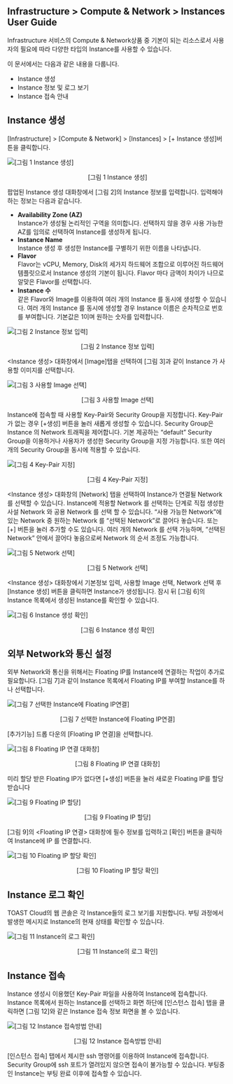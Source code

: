 ## Infrastructure > Compute & Network > Instances User Guide

Infrastructure 서비스의 Compute & Network상품 중 기본이 되는 리소스로서 사용자의 필요에 따라 다양한 타입의 Instance를 사용할 수 있습니다.

이 문서에서는 다음과 같은 내용을 다룹니다.

- Instance 생성
- Instance 정보 및 로그 보기
- Instance 접속 안내

## Instance 생성

[Infrastructure] > [Compute & Network] > [Instances] > [+ Instance 생성]버튼을 클릭합니다.

![[그림 1 Instance 생성]](http://static.toastoven.net/prod_infrastructure/compute/img_201.png)
<center>[그림 1 Instance 생성]</center>

팝업된 Instance 생성 대화창에서 [그림 2]의 Instance 정보를 입력합니다. 입력해야 하는 정보는 다음과 같습니다.

- **Availability Zone (AZ)**  
  Instance가 생성될 논리적인 구역을 의미합니다. 선택하지 않을 경우 사용 가능한 AZ를 임의로 선택하여 Instance를 생성하게 됩니다.
- **Instance Name**  
  Instance 생성 후 생성한 Instance를 구별하기 위한 이름을 나타냅니다.
- **Flavor**  
  Flavor는 vCPU, Memory, Disk의 세가지 하드웨어 조합으로 이루어진 하드웨어 템플릿으로서 Instance 생성의 기본이 됩니다. Flavor 마다 금액이 차이가 나므로 알맞은 Flavor를 선택합니다.
- **Instance 수**  
  같은 Flavor와 Image를 이용하여 여러 개의 Instance 를 동시에 생성할 수 있습니다. 여러 개의 Instance 를 동시에 생성할 경우 Instance 이름은 순차적으로 번호를 부여합니다. 기본값은 1이며 원하는 숫자를 입력합니다.

![[그림 2 Instance 정보 입력]](http://static.toastoven.net/prod_infrastructure/compute/img_250.png)
<center>[그림 2 Instance 정보 입력]</center>

<Instance 생성> 대화창에서 [Image]탭을 선택하여 [그림 3]과 같이 Instance 가 사용할 이미지를 선택합니다.

![[그림 3 사용할 Image 선택]](http://static.toastoven.net/prod_infrastructure/compute/img_251.png)
<center>[그림 3 사용할 Image 선택]</center>

Instance에 접속할 때 사용할 Key-Pair와 Security Group을 지정합니다. Key-Pair가 없는 경우 [+생성] 버튼을 눌러 새롭게 생성할 수 있습니다. Security Group은 Instance 의 Network 트래픽을 제어합니다. 기본 제공하는 “default” Security Group을 이용하거나 사용자가 생성한 Security Group을 지정 가능합니다. 또한 여러 개의 Security Group을 동시에 적용할 수 있습니다.

![[그림 4 Key-Pair 지정]](http://static.toastoven.net/prod_infrastructure/compute/img_54.jpg)
<center>[그림 4 Key-Pair 지정]</center>

<Instance 생성> 대화창의 [Network] 탭을 선택하여 Instance가 연결될 Network 를 선택할 수 있습니다. Instance에 적용할 Network 를 선택하는 단계로 직접 생성한 사설 Network 와 공용 Network 를 선택 할 수 있습니다. “사용 가능한 Network”에 있는 Network 중 원하는 Network 를 “선택된 Network”로 끌어다 놓습니다. 또는 [+] 버튼을 눌러 추가할 수도 있습니다. 여러 개의 Network 를 선택 가능하며, “선택된 Network” 안에서 끌어다 놓음으로써 Network 의 순서 조정도 가능합니다.

![[그림 5 Network 선택]](http://static.toastoven.net/prod_infrastructure/compute/img_55.jpg)
<center>[그림 5 Network 선택]</center>

<Instance 생성> 대화창에서 기본정보 입력, 사용할 Image 선택, Network 선택 후 [Instance 생성] 버튼을 클릭하면 Instance가 생성됩니다. 잠시 뒤 [그림 6]의 Instance 목록에서 생성된 Instance를 확인할 수 있습니다.

![[그림 6 Instance 생성 확인]](http://static.toastoven.net/prod_infrastructure/compute/img_252.png)
<center>[그림 6 Instance 생성 확인]</center>

## 외부 Network와 통신 설정

외부 Network와 통신을 위해서는 Floating IP를 Instance에 연결하는 작업이 추가로 필요합니다. [그림 7]과 같이 Instance 목록에서 Floating IP를 부여할 Instance를 하나 선택합니다.

![[그림 7 선택한 Instance에 Floating IP연결]](http://static.toastoven.net/prod_infrastructure/compute/img_253.png)
<center>[그림 7 선택한 Instance에 Floating IP연결]</center>

[추가기능] 드롭 다운의 [Floating IP 연결]을 선택합니다.

![[그림 8 Floating IP 연결 대화창]](http://static.toastoven.net/prod_infrastructure/compute/img_254.png)
<center>[그림 8 Floating IP 연결 대화창]</center>

미리 할당 받은 Floating IP가 없다면 [+생성] 버튼을 눌러 새로운 Floating IP를 할당 받습니다

![[그림 9 Floating IP 할당]](http://static.toastoven.net/prod_infrastructure/compute/img_255.png)
<center>[그림 9 Floating IP 할당]</center>

[그림 9]의 <Floating IP 연결> 대화창에 필수 정보를 입력하고 [확인] 버튼을 클릭하여 Instance에 IP 를 연결합니다.

![[그림 10 Floating IP 할당 확인]](http://static.toastoven.net/prod_infrastructure/compute/img_256.png)
<center>[그림 10 Floating IP 할당 확인]</center>

## Instance 로그 확인

TOAST Cloud의 웹 콘솔은 각 Instance들의 로그 보기를 지원합니다. 부팅 과정에서 발생한 메시지로 Instance의 현재 상태를 확인할 수 있습니다.

![[그림 11 Instance의 로그 확인]](http://static.toastoven.net/prod_infrastructure/compute/img_257.png)
<center>[그림 11 Instance의 로그 확인]</center>

## Instance 접속

Instance 생성시 이용했던 Key-Pair 파일을 사용하여 Instance에 접속합니다. Instance 목록에서 원하는 Instance를 선택하고 화면 하단에 [인스턴스 접속] 탭을 클릭하면 [그림 12]와 같은 Instance 접속 정보 화면을 볼 수 있습니다.

![[그림 12 Instance 접속방법 안내]](http://static.toastoven.net/prod_infrastructure/compute/img_258.png)
<center>[그림 12 Instance 접속방법 안내]</center>

[인스턴스 접속] 탭에서 제시한 ssh 명령어를 이용하여 Instance에 접속합니다. Security Group에 ssh 포트가 열려있지 않으면 접속이 불가능할 수 있습니다. 부팅중인 Instance는 부팅 완료 이후에 접속할 수 있습니다.
